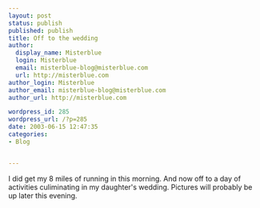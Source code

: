 ```yaml
---
layout: post
status: publish
published: publish
title: Off to the wedding
author:
  display_name: Misterblue
  login: Misterblue
  email: misterblue-blog@misterblue.com
  url: http://misterblue.com
author_login: Misterblue
author_email: misterblue-blog@misterblue.com
author_url: http://misterblue.com

wordpress_id: 285
wordpress_url: /?p=285
date: 2003-06-15 12:47:35
categories:
- Blog


---
```

<p>
I did get my 8 miles of running in this morning.  And now off to a day of activities culiminating in my daughter's wedding.  Pictures will probably be up later this evening.
</p>
